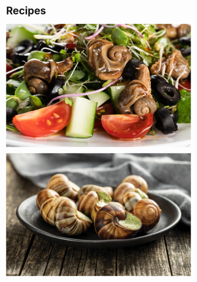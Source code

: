 # Recipes

![CE_PoachedSnails (Medium).jpeg](/CE_PoachedSnails%20(Medium).jpeg)

![CE_ShelledSnails (Medium).jpeg](/CE_ShelledSnails%20(Medium).jpeg)